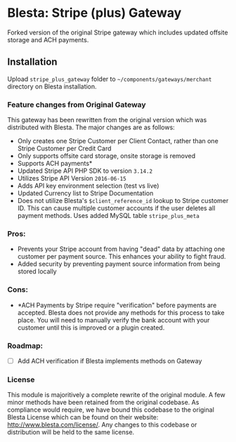 # Blesta: Stripe (plus) Gateway
Forked version of the original Stripe gateway which includes updated offsite storage and ACH payments.

## Installation
Upload `stripe_plus_gateway` folder to `~/components/gateways/merchant` directory on Blesta installation.

### Feature changes from Original Gateway
This gateway has been rewritten from the original version which was distributed with Blesta. The major changes are as follows:
 - Only creates one Stripe Customer per Client Contact, rather than one Stripe Customer per Credit Card
 - Only supports offsite card storage, onsite storage is removed
 - Supports ACH payments*
 - Updated Stripe API PHP SDK to version `3.14.2`
 - Utilizes Stripe API Version `2016-06-15`
 - Adds API key environment selection (test vs live)
 - Updated Currency list to Stripe Documentation
 - Does not utilize Blesta's `$client_reference_id` lookup to Stripe customer ID. This can cause multiple customer accounts if the user deletes all payment methods. Uses added MySQL table `stripe_plus_meta`

### Pros:
 -  Prevents your Stripe account from having "dead" data by attaching one customer per payment source. This enhances your ability to fight fraud.
 -  Added security by preventing payment source information from being stored locally

### Cons:
 -  *ACH Payments by Stripe require "verification" before payments are accepted. Blesta does not provide any methods for this process to take place. You will need to manually verify the bank account with your customer until this is improved or a plugin created.

 ### Roadmap:
- [ ] Add ACH verification if Blesta implements methods on Gateway
   
### License
This module is majoritively a complete rewrite of the original module. A few minor methods have been retained from the original codebase. As compliance would require, we have bound this codebase to the original Blesta License which can be found on their website: http://www.blesta.com/license/. Any changes to this codebase or distribution will be held to the same license.